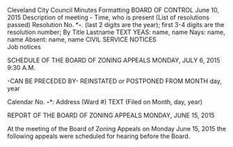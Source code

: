 Cleveland City Council Minutes Formatting
 BOARD OF CONTROL
 June 10, 2015
 Description of meeting - Time, who is present
   (List of resolutions passed)
 Resolution No. ***-**.  (last 2 digits are the year); first 3-4 digits are the resolution number; 
   By Title Lastname
   TEXT
  YEAS: name, name
  Nays: name, name
  Absent: name, name
CIVIL SERVICE NOTICES   
Job notices

SCHEDULE OF THE BOARD OF ZONING APPEALS
MONDAY, JULY 6, 2015
9:30 A.M.

-CAN BE PRECEDED BY- REINSTATED or POSTPONED FROM MONTH day, year

Calendar No. **-***: Address (Ward #)
  TEXT
(Filed on Month, day, year)


REPORT OF THE BOARD OF ZONING APPEALS
MONDAY, JUNE 15, 2015

At  the  meeting  of  the  Board  of
Zoning Appeals on Monday June 15,
2015  the  following  appeals  were
scheduled  for  hearing  before  the
Board.



